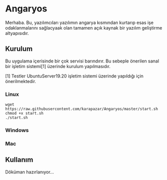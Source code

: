 # Angaryos

Merhaba. Bu, yazılımcıları yazılımın angarya kısmından kurtarıp esas işe odaklanmalarını sağlacyaak olan tamamen açık kaynak bir yazılım geliştirme altyapısıdır. 

## Kurulum

Bu uygulama içerisinde bir çok servisi barındırır. Bu sebeple önerilen sanal bir işletim sistemi[1] üzerinde kurulum yapılmasıdır. 

[1] Testler UbuntuServer19.20 işletim sistemi üzerinde yapıldığı için önerilmektedir.

### Linux
```
wget https://raw.githubusercontent.com/karapazar/Angaryos/master/start.sh
chmod +x start.sh
./start.sh
```

### Windows


### Mac

## Kullanım 

Döküman hazırlanıyor...